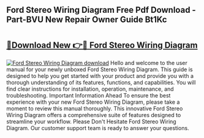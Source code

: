 ## Ford Stereo Wiring Diagram Free Pdf Download - Part-BVU New Repair Owner Guide Bt1Kc

# <h2><a href="http://dfkoyl.blite.top/?on=Ford+Stereo+Wiring+Diagram">🔗Download New 👉🔴 Ford Stereo Wiring Diagram</a></h2>

[![Ford Stereo Wiring Diagram download](https://i.imgur.com/lujVjoI.png)](http://dfkoyl.blite.top/?on=Ford+Stereo+Wiring+Diagram)
Hello and welcome to the user manual for your newly unboxed Ford Stereo Wiring Diagram. This guide is designed to help you get started with your product and provide you with a thorough understanding of its features, functions, and capabilities. You will find clear instructions for installation, operation, maintenance, and troubleshooting. Important Information Ahead To ensure the best experience with your new Ford Stereo Wiring Diagram, please take a moment to review this manual thoroughly. This innovative Ford Stereo Wiring Diagram offers a comprehensive suite of features designed to streamline your workflow. Please Don't Hesitate Ford Stereo Wiring Diagram. Our customer support team is ready to answer your questions.
